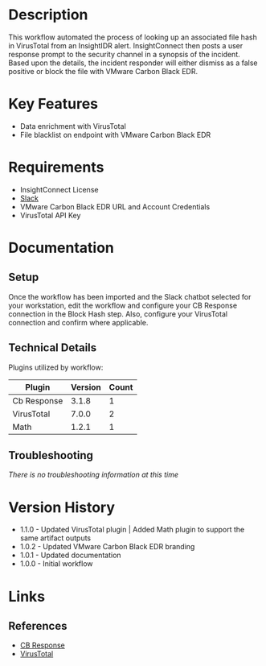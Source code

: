 # Description

This workflow automated the process of looking up an associated file hash in VirusTotal from an InsightIDR alert. InsightConnect then posts a user response prompt to the security channel in a synopsis of the incident. Based upon the details, the incident responder will either dismiss as a false positive or block the file with VMware Carbon Black EDR. 

# Key Features

* Data enrichment with VirusTotal
* File blacklist on endpoint with VMware Carbon Black EDR

# Requirements

* InsightConnect License
* [Slack](https://insightconnect.help.rapid7.com/docs/configure-slack-for-chatops)
* VMware Carbon Black EDR URL and Account Credentials
* VirusTotal API Key

# Documentation

## Setup

Once the workflow has been imported and the Slack chatbot selected for your workstation, edit the workflow and configure your CB Response connection in the Block Hash step. Also, configure your VirusTotal connection and confirm where applicable. 

## Technical Details

Plugins utilized by workflow:

|Plugin|Version|Count|
|----|----|--------|
|Cb Response|3.1.8|1|
|VirusTotal|7.0.0|2|
|Math|1.2.1|1|

## Troubleshooting

_There is no troubleshooting information at this time_

# Version History

* 1.1.0 - Updated VirusTotal plugin | Added Math plugin to support the same artifact outputs
* 1.0.2 - Updated VMware Carbon Black EDR branding
* 1.0.1 - Updated documentation
* 1.0.0 - Initial workflow

# Links

## References

* [CB Response](https://extensions.rapid7.com/extension/carbon_black_response)
* [VirusTotal](https://extensions.rapid7.com/extension/virustotal)
